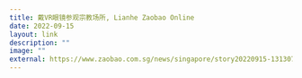 ```yaml
---
title: 戴VR眼镜参观宗教场所, Lianhe Zaobao Online
date: 2022-09-15
layout: link
description: ""
image: ""
external: https://www.zaobao.com.sg/news/singapore/story20220915-1313074
---
```


